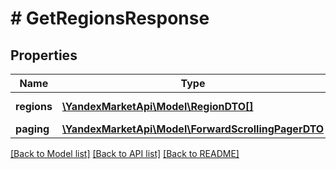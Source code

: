 # # GetRegionsResponse

## Properties

Name | Type | Description | Notes
------------ | ------------- | ------------- | -------------
**regions** | [**\YandexMarketApi\Model\RegionDTO[]**](RegionDTO.md) | Регион доставки. |
**paging** | [**\YandexMarketApi\Model\ForwardScrollingPagerDTO**](ForwardScrollingPagerDTO.md) |  | [optional]

[[Back to Model list]](../../README.md#models) [[Back to API list]](../../README.md#endpoints) [[Back to README]](../../README.md)
